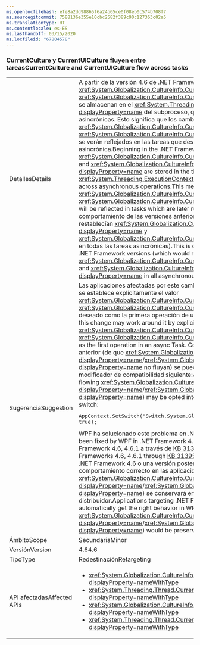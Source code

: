 ```yaml
---
ms.openlocfilehash: efe8a2dd98865f6a24b65ce0f08eb0c574b708f7
ms.sourcegitcommit: 7588136e355e10cbc2582f389c90c127363c02a5
ms.translationtype: HT
ms.contentlocale: es-ES
ms.lasthandoff: 03/15/2020
ms.locfileid: "67804578"
---
```

### <a name="currentculture-and-currentuiculture-flow-across-tasks"></a><span data-ttu-id="080da-101">CurrentCulture y CurrentUICulture fluyen entre tareas</span><span class="sxs-lookup"><span data-stu-id="080da-101">CurrentCulture and CurrentUICulture flow across tasks</span></span>

|   |   |
|---|---|
|<span data-ttu-id="080da-102">Detalles</span><span class="sxs-lookup"><span data-stu-id="080da-102">Details</span></span>|<span data-ttu-id="080da-103">A partir de la versión 4.6 de .NET Framework, <xref:System.Globalization.CultureInfo.CurrentCulture?displayProperty=name> y <xref:System.Globalization.CultureInfo.CurrentUICulture?displayProperty=name> se almacenan en el <xref:System.Threading.ExecutionContext?displayProperty=name> del subproceso, que fluye entre las operaciones asincrónicas. Esto significa que los cambios en <xref:System.Globalization.CultureInfo.CurrentCulture?displayProperty=name> o <xref:System.Globalization.CultureInfo.CurrentUICulture?displayProperty=name> se verán reflejados en las tareas que después se ejecutan de forma asincrónica.</span><span class="sxs-lookup"><span data-stu-id="080da-103">Beginning in the .NET Framework 4.6, <xref:System.Globalization.CultureInfo.CurrentCulture?displayProperty=name> and <xref:System.Globalization.CultureInfo.CurrentUICulture?displayProperty=name> are stored in the thread's <xref:System.Threading.ExecutionContext?displayProperty=name>, which flows across asynchronous operations.This means that changes to <xref:System.Globalization.CultureInfo.CurrentCulture?displayProperty=name> or <xref:System.Globalization.CultureInfo.CurrentUICulture?displayProperty=name> will be reflected in tasks which are later run asynchronously.</span></span> <span data-ttu-id="080da-104">Esto difiere del comportamiento de las versiones anteriores de .NET Framework (en las que se restablecían <xref:System.Globalization.CultureInfo.CurrentCulture?displayProperty=name> y <xref:System.Globalization.CultureInfo.CurrentUICulture?displayProperty=name> en todas las tareas asincrónicas).</span><span class="sxs-lookup"><span data-stu-id="080da-104">This is different from the behavior of previous .NET Framework versions (which would reset <xref:System.Globalization.CultureInfo.CurrentCulture?displayProperty=name> and <xref:System.Globalization.CultureInfo.CurrentUICulture?displayProperty=name> in all asynchronous tasks).</span></span>|
|<span data-ttu-id="080da-105">Sugerencia</span><span class="sxs-lookup"><span data-stu-id="080da-105">Suggestion</span></span>|<span data-ttu-id="080da-106">Las aplicaciones afectadas por este cambio pueden solucionar el problema si se establece explícitamente el valor <xref:System.Globalization.CultureInfo.CurrentCulture?displayProperty=name> o <xref:System.Globalization.CultureInfo.CurrentUICulture?displayProperty=name> deseado como la primera operación de una tarea asincrónica.</span><span class="sxs-lookup"><span data-stu-id="080da-106">Apps affected by this change may work around it by explicitly setting the desired <xref:System.Globalization.CultureInfo.CurrentCulture?displayProperty=name> or <xref:System.Globalization.CultureInfo.CurrentUICulture?displayProperty=name> as the first operation in an async Task.</span></span> <span data-ttu-id="080da-107">Como alternativa, el comportamiento anterior (de que <xref:System.Globalization.CultureInfo.CurrentCulture?displayProperty=name>/<xref:System.Globalization.CultureInfo.CurrentUICulture?displayProperty=name> no fluyan) se puede incluir si se establece el modificador de compatibilidad siguiente:</span><span class="sxs-lookup"><span data-stu-id="080da-107">Alternatively, the old behavior (of not flowing <xref:System.Globalization.CultureInfo.CurrentCulture?displayProperty=name>/<xref:System.Globalization.CultureInfo.CurrentUICulture?displayProperty=name>) may be opted into by setting the following compatibility switch:</span></span><pre><code class="lang-csharp">AppContext.SetSwitch(&quot;Switch.System.Globalization.NoAsyncCurrentCulture&quot;, true);&#13;&#10;</code></pre><span data-ttu-id="080da-108">WPF ha solucionado este problema en .NET Framework 4.6.2.</span><span class="sxs-lookup"><span data-stu-id="080da-108">This issue has been fixed by WPF in .NET Framework 4.6.2.</span></span> <span data-ttu-id="080da-109">También se ha corregido en .NET Framework 4.6, 4.6.1 a través de [KB 3139549](https://support.microsoft.com/kb/3139549).</span><span class="sxs-lookup"><span data-stu-id="080da-109">It has also been fixed in .NET Frameworks 4.6, 4.6.1 through [KB 3139549](https://support.microsoft.com/kb/3139549).</span></span> <span data-ttu-id="080da-110">Las aplicaciones destinadas a .NET Framework 4.6 o una versión posterior obtendrán automáticamente el comportamiento correcto en las aplicaciones de WPF: <xref:System.Globalization.CultureInfo.CurrentCulture?displayProperty=name>/<xref:System.Globalization.CultureInfo.CurrentUICulture?displayProperty=name>) se conservará entre las operaciones del distribuidor.</span><span class="sxs-lookup"><span data-stu-id="080da-110">Applications targeting .NET Framework 4.6 or later will automatically get the right behavior in WPF applications - <xref:System.Globalization.CultureInfo.CurrentCulture?displayProperty=name>/<xref:System.Globalization.CultureInfo.CurrentUICulture?displayProperty=name>) would be preserved across Dispatcher operations.</span></span>|
|<span data-ttu-id="080da-111">Ámbito</span><span class="sxs-lookup"><span data-stu-id="080da-111">Scope</span></span>|<span data-ttu-id="080da-112">Secundaria</span><span class="sxs-lookup"><span data-stu-id="080da-112">Minor</span></span>|
|<span data-ttu-id="080da-113">Versión</span><span class="sxs-lookup"><span data-stu-id="080da-113">Version</span></span>|<span data-ttu-id="080da-114">4.6</span><span class="sxs-lookup"><span data-stu-id="080da-114">4.6</span></span>|
|<span data-ttu-id="080da-115">Tipo</span><span class="sxs-lookup"><span data-stu-id="080da-115">Type</span></span>|<span data-ttu-id="080da-116">Redestinación</span><span class="sxs-lookup"><span data-stu-id="080da-116">Retargeting</span></span>|
|<span data-ttu-id="080da-117">API afectadas</span><span class="sxs-lookup"><span data-stu-id="080da-117">Affected APIs</span></span>|<ul><li><xref:System.Globalization.CultureInfo.CurrentCulture?displayProperty=nameWithType></li><li><xref:System.Threading.Thread.CurrentCulture?displayProperty=nameWithType></li><li><xref:System.Globalization.CultureInfo.CurrentUICulture?displayProperty=nameWithType></li><li><xref:System.Threading.Thread.CurrentUICulture?displayProperty=nameWithType></li></ul>|
